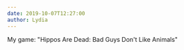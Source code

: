 ```yaml
---
date: 2019-10-07T12:27:00
author: Lydia
---
```

My game: "Hippos Are Dead: Bad Guys Don't Like Animals"